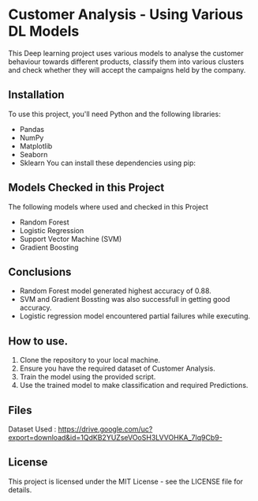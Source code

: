 # Customer Analysis - Using Various DL Models
This Deep learning project uses various models to analyse the customer behaviour towards different products, classify them into various clusters and check whether they will accept the campaigns held by the company.

## Installation
To use this project, you'll need Python and the following libraries:
* Pandas
* NumPy
* Matplotlib
* Seaborn
* Sklearn
You can install these dependencies using pip:

## Models Checked in this Project
The following models where used and checked in this Project
* Random Forest
* Logistic Regression
* Support Vector Machine (SVM)
* Gradient Boosting

## Conclusions
- Random Forest model generated highest accuracy of 0.88.
- SVM and Gradient Bossting was also successfull in getting good accuracy.
- Logistic regression model encountered partial failures while executing.

## How to use.
1. Clone the repository to your local machine.
2. Ensure you have the required dataset of Customer Analysis.
3. Train the model using the provided script.
4. Use the trained model to make classification and required Predictions.

## Files
Dataset Used : https://drive.google.com/uc?export=download&id=1QdKB2YUZseVOoSH3LVVOHKA_7lq9Cb9-

## License
This project is licensed under the MIT License - see the LICENSE file for details.
